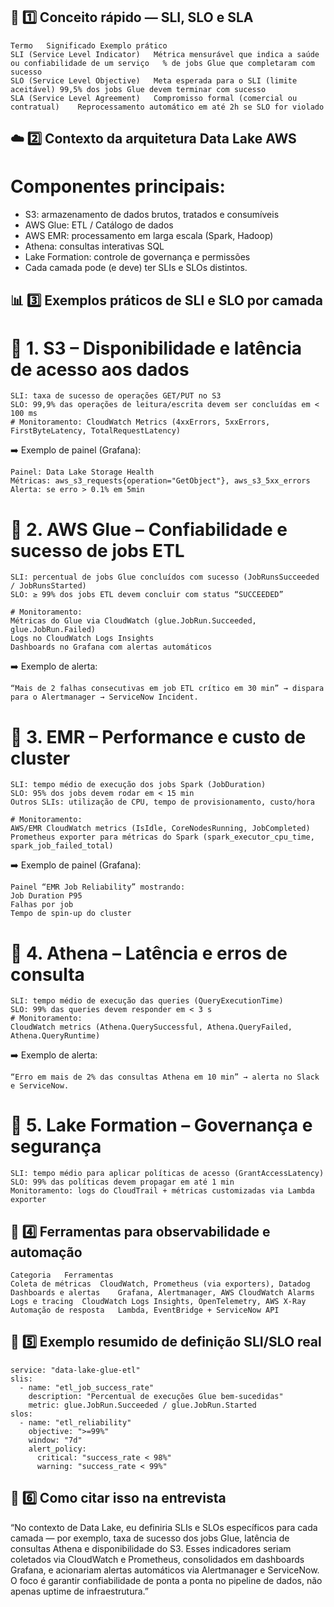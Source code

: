 ## 🧠 1️⃣ Conceito rápido — SLI, SLO e SLA
```text
Termo	Significado	Exemplo prático
SLI (Service Level Indicator)	Métrica mensurável que indica a saúde ou confiabilidade de um serviço	% de jobs Glue que completaram com sucesso
SLO (Service Level Objective)	Meta esperada para o SLI (limite aceitável)	99,5% dos jobs Glue devem terminar com sucesso
SLA (Service Level Agreement)	Compromisso formal (comercial ou contratual)	Reprocessamento automático em até 2h se SLO for violado
```
## ☁️ 2️⃣ Contexto da arquitetura Data Lake AWS

# Componentes principais:

- S3: armazenamento de dados brutos, tratados e consumíveis
- AWS Glue: ETL / Catálogo de dados
- AWS EMR: processamento em larga escala (Spark, Hadoop)
- Athena: consultas interativas SQL
- Lake Formation: controle de governança e permissões
- Cada camada pode (e deve) ter SLIs e SLOs distintos.

## 📊 3️⃣ Exemplos práticos de SLI e SLO por camada
# 🔹 1. S3 – Disponibilidade e latência de acesso aos dados
```text
SLI: taxa de sucesso de operações GET/PUT no S3
SLO: 99,9% das operações de leitura/escrita devem ser concluídas em < 100 ms
# Monitoramento: CloudWatch Metrics (4xxErrors, 5xxErrors, FirstByteLatency, TotalRequestLatency)
```

➡️ Exemplo de painel (Grafana):
```text
Painel: Data Lake Storage Health
Métricas: aws_s3_requests{operation="GetObject"}, aws_s3_5xx_errors
Alerta: se erro > 0.1% em 5min
```

# 🔹 2. AWS Glue – Confiabilidade e sucesso de jobs ETL
```text
SLI: percentual de jobs Glue concluídos com sucesso (JobRunsSucceeded / JobRunsStarted)
SLO: ≥ 99% dos jobs ETL devem concluir com status “SUCCEEDED”
```
```text
# Monitoramento:
Métricas do Glue via CloudWatch (glue.JobRun.Succeeded, glue.JobRun.Failed)
Logs no CloudWatch Logs Insights
Dashboards no Grafana com alertas automáticos
```

➡️ Exemplo de alerta:
```text
“Mais de 2 falhas consecutivas em job ETL crítico em 30 min” → dispara para o Alertmanager → ServiceNow Incident.
```
# 🔹 3. EMR – Performance e custo de cluster
```text
SLI: tempo médio de execução dos jobs Spark (JobDuration)
SLO: 95% dos jobs devem rodar em < 15 min
Outros SLIs: utilização de CPU, tempo de provisionamento, custo/hora
```
```text
# Monitoramento:
AWS/EMR CloudWatch metrics (IsIdle, CoreNodesRunning, JobCompleted)
Prometheus exporter para métricas do Spark (spark_executor_cpu_time, spark_job_failed_total)
```

➡️ Exemplo de painel (Grafana):
```text
Painel “EMR Job Reliability” mostrando:
Job Duration P95
Falhas por job
Tempo de spin-up do cluster
```

# 🔹 4. Athena – Latência e erros de consulta
```text
SLI: tempo médio de execução das queries (QueryExecutionTime)
SLO: 99% das queries devem responder em < 3 s
# Monitoramento: 
CloudWatch metrics (Athena.QuerySuccessful, Athena.QueryFailed, Athena.QueryRuntime)
```

➡️ Exemplo de alerta:
```text
“Erro em mais de 2% das consultas Athena em 10 min” → alerta no Slack e ServiceNow.
```

# 🔹 5. Lake Formation – Governança e segurança
```text
SLI: tempo médio para aplicar políticas de acesso (GrantAccessLatency)
SLO: 99% das políticas devem propagar em até 1 min
Monitoramento: logs do CloudTrail + métricas customizadas via Lambda exporter
```

## 🔧 4️⃣ Ferramentas para observabilidade e automação
```text
Categoria	Ferramentas
Coleta de métricas	CloudWatch, Prometheus (via exporters), Datadog
Dashboards e alertas	Grafana, Alertmanager, AWS CloudWatch Alarms
Logs e tracing	CloudWatch Logs Insights, OpenTelemetry, AWS X-Ray
Automação de resposta	Lambda, EventBridge + ServiceNow API
```

## 🚀 5️⃣ Exemplo resumido de definição SLI/SLO real
```text
service: "data-lake-glue-etl"
slis:
  - name: "etl_job_success_rate"
    description: "Percentual de execuções Glue bem-sucedidas"
    metric: glue.JobRun.Succeeded / glue.JobRun.Started
slos:
  - name: "etl_reliability"
    objective: ">=99%"
    window: "7d"
    alert_policy:
      critical: "success_rate < 98%"
      warning: "success_rate < 99%"
```

## 💬 6️⃣ Como citar isso na entrevista

“No contexto de Data Lake, eu definiria SLIs e SLOs específicos para cada camada — por exemplo, taxa de sucesso dos jobs Glue, latência de consultas Athena e disponibilidade do S3.
Esses indicadores seriam coletados via CloudWatch e Prometheus, consolidados em dashboards Grafana, e acionariam alertas automáticos via Alertmanager e ServiceNow.
O foco é garantir confiabilidade de ponta a ponta no pipeline de dados, não apenas uptime de infraestrutura.”
